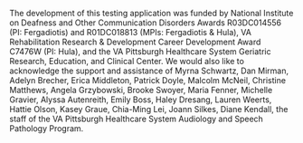The development of this testing application was funded by National Institute on Deafness and Other Communication Disorders Awards R03DC014556 (PI: Fergadiotis) and R01DC018813 (MPIs: Fergadiotis & Hula), VA Rehabilitation Research & Development Career Development Award C7476W (PI: Hula), and the VA Pittsburgh Healthcare System Geriatric Research, Education, and Clinical Center. We would also like to acknowledge the support and assistance of Myrna Schwartz, Dan Mirman, Adelyn Brecher, Erica Middleton, Patrick Doyle, Malcolm McNeil, Christine Matthews, Angela Grzybowski, Brooke Swoyer, Maria Fenner, Michelle Gravier, Alyssa Autenreith, Emily Boss, Haley Dresang, Lauren Weerts, Hattie Olson, Kasey Graue, Chia-Ming Lei, Joann Silkes, Diane Kendall, the staff of the VA Pittsburgh Healthcare System Audiology and Speech Pathology Program.